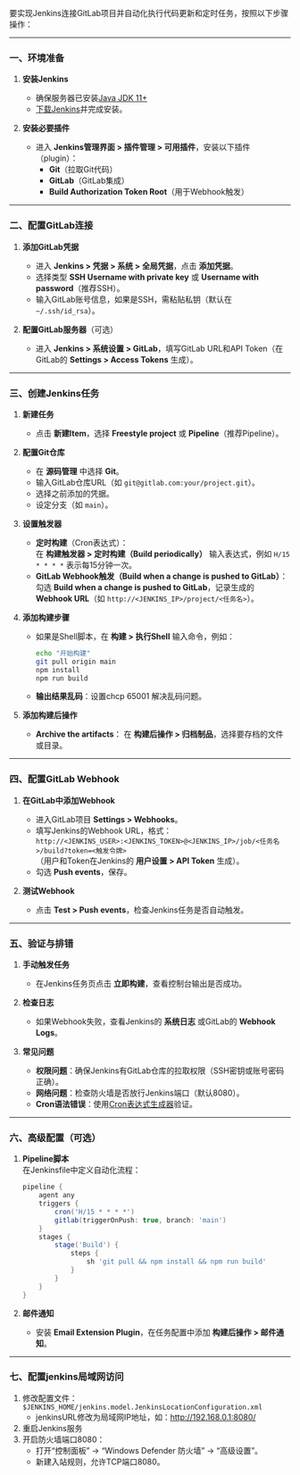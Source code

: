 要实现Jenkins连接GitLab项目并自动化执行代码更新和定时任务，按照以下步骤操作：

---

### **一、环境准备**
1. **安装Jenkins**  
   - 确保服务器已安装[Java JDK 11+](https://www.oracle.com/java/)
   - [下载Jenkins](https://www.jenkins.io/download/)并完成安装。

2. **安装必要插件**  
   - 进入 **Jenkins管理界面 > 插件管理 > 可用插件**，安装以下插件（plugin）：
     - **Git**（拉取Git代码）
     - **GitLab**（GitLab集成）
     - **Build Authorization Token Root**（用于Webhook触发）

---

### **二、配置GitLab连接**
1. **添加GitLab凭据**  
   - 进入 **Jenkins > 凭据 > 系统 > 全局凭据**，点击 **添加凭据**。
   - 选择类型 **SSH Username with private key** 或 **Username with password**（推荐SSH）。
   - 输入GitLab账号信息，如果是SSH，需粘贴私钥（默认在 `~/.ssh/id_rsa`）。

2. **配置GitLab服务器**（可选）  
   - 进入 **Jenkins > 系统设置 > GitLab**，填写GitLab URL和API Token（在GitLab的 **Settings > Access Tokens** 生成）。

---

### **三、创建Jenkins任务**
1. **新建任务**  
   - 点击 **新建Item**，选择 **Freestyle project** 或 **Pipeline**（推荐Pipeline）。

2. **配置Git仓库**  
   - 在 **源码管理** 中选择 **Git**。
   - 输入GitLab仓库URL（如 `git@gitlab.com:your/project.git`）。
   - 选择之前添加的凭据。
   - 设定分支（如 `main`）。


3. **设置触发器**  
   - **定时构建**（Cron表达式）：  
     在 **构建触发器 > 定时构建（Build periodically）** 输入表达式，例如 `H/15 * * * *` 表示每15分钟一次。
   - **GitLab Webhook触发（Build when a change is pushed to GitLab）**：  
     勾选 **Build when a change is pushed to GitLab**，记录生成的 **Webhook URL**（如 `http://<JENKINS_IP>/project/<任务名>`）。

4. **添加构建步骤**  
   - 如果是Shell脚本，在 **构建 > 执行Shell** 输入命令，例如：
     ```bash
     echo "开始构建"
     git pull origin main
     npm install
     npm run build
     ```
   - **输出结果乱码**：设置chcp 65001 解决乱码问题。

5. **添加构建后操作**
   - **Archive the artifacts**：
     在 **构建后操作 > 归档制品**，选择要存档的文件或目录。


---

### **四、配置GitLab Webhook**
1. **在GitLab中添加Webhook**  
   - 进入GitLab项目 **Settings > Webhooks**。
   - 填写Jenkins的Webhook URL，格式：  
     `http://<JENKINS_USER>:<JENKINS_TOKEN>@<JENKINS_IP>/job/<任务名>/build?token=<触发令牌>`  
     （用户和Token在Jenkins的 **用户设置 > API Token** 生成）。
   - 勾选 **Push events**，保存。

2. **测试Webhook**  
   - 点击 **Test > Push events**，检查Jenkins任务是否自动触发。

---

### **五、验证与排错**
1. **手动触发任务**  
   - 在Jenkins任务页点击 **立即构建**，查看控制台输出是否成功。

2. **检查日志**  
   - 如果Webhook失败，查看Jenkins的 **系统日志** 或GitLab的 **Webhook Logs**。

3. **常见问题**  
   - **权限问题**：确保Jenkins有GitLab仓库的拉取权限（SSH密钥或账号密码正确）。
   - **网络问题**：检查防火墙是否放行Jenkins端口（默认8080）。
   - **Cron语法错误**：使用[Cron表达式生成器](https://crontab.guru/)验证。

---

### **六、高级配置（可选）**
1. **Pipeline脚本**  
   在Jenkinsfile中定义自动化流程：
   ```groovy
   pipeline {
       agent any
       triggers {
           cron('H/15 * * * *')
           gitlab(triggerOnPush: true, branch: 'main')
       }
       stages {
           stage('Build') {
               steps {
                   sh 'git pull && npm install && npm run build'
               }
           }
       }
   }
   ```

2. **邮件通知**  
   - 安装 **Email Extension Plugin**，在任务配置中添加 **构建后操作 > 邮件通知**。

---
### **七、配置jenkins局域网访问**
1. 修改配置文件：`$JENKINS_HOME/jenkins.model.JenkinsLocationConfiguration.xml`
   * jenkinsURL修改为局域网IP地址，如：http://192.168.0.1:8080/
2. 重启Jenkins服务
3. 开启防火墙端口8080：
   * 打开“控制面板” → “Windows Defender 防火墙” → “高级设置”。
   * 新建入站规则，允许TCP端口8080。



